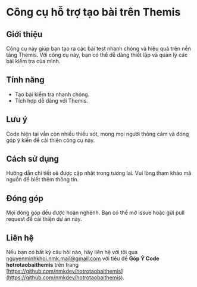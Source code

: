 # Công cụ hỗ trợ tạo bài trên Themis

## Giới thiệu
Công cụ này giúp bạn tạo ra các bài test nhanh chóng và hiệu quả trên nền tảng Themis. Với công cụ này, bạn có thể dễ dàng thiết lập và quản lý các bài kiểm tra của mình.

## Tính năng
- Tạo bài kiểm tra nhanh chóng.
- Tích hợp dễ dàng với Themis.

## Lưu ý
Code hiện tại vẫn còn nhiều thiếu sót, mong mọi người thông cảm và đóng góp ý kiến để cải thiện công cụ này.

## Cách sử dụng
Hướng dẫn chi tiết sẽ được cập nhật trong tương lai. Vui lòng tham khảo mã nguồn để biết thêm thông tin.

## Đóng góp
Mọi đóng góp đều được hoan nghênh. Bạn có thể mở issue hoặc gửi pull request để cải thiện dự án này.

## Liên hệ
Nếu bạn có bất kỳ câu hỏi nào, hãy liên hệ với tôi qua [nguyenminhkhoi.nmk.mail@gmail.com](mailto:nguyenminhkhoi.nmk.mail@gmail.com) với tiêu đề **Góp Ý Code hotrotaobaithemis** trên trang [https://github.com/nmkdev/hotrotaobaithemis](https://github.com/nmkdev/hotrotaobaithemis).
